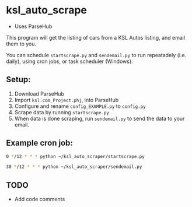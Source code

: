 # ksl_auto_scrape

* Uses ParseHub

This program will get the listing of cars from a KSL Autos listing, and email them to you.

You can schedule `startscrape.py` and `sendemail.py` to run repeatadely (i.e. daily), using cron jobs, or task scheduler (Windows).


## Setup:
1. Download ParseHub
1. Import `ksl.com_Project.phj`, into ParseHub
1. Configure and rename `config_EXAMPLE.py` to `config.py`
1. Scrape data by running `startscrape.py`
1. When data is done scraping, run `sendemail.py` to send the data to your email.

## Example cron job:
```bash
0 */12 * * * python ~/ksl_auto_scraper/startscrape.py

30 */12 * * * python ~/ksl_auto_scraper/sendemail.py
```

## TODO
* Add code comments